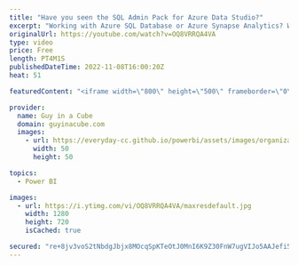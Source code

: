 ```yaml
---
title: "Have you seen the SQL Admin Pack for Azure Data Studio?"
excerpt: "Working with Azure SQL Database or Azure Synapse Analytics? Want to use Azure Data Studio but missing all of the tools you used to use? Patrick looks at the SQL Admin Pack and how that can help you.  Azure Data Studio GitHub Repo https://github.com/Microsoft/azuredatastudio  Admin Pack for SQL Server"
originalUrl: https://youtube.com/watch?v=OQ8VRRQA4VA
type: video
price: Free
length: PT4M1S
publishedDateTime: 2022-11-08T16:00:20Z
heat: 51

featuredContent: "<iframe width=\"800\" height=\"500\" frameborder=\"0\" src=\"https://www.youtube.com/embed/OQ8VRRQA4VA\" allow=\"accelerometer; autoplay; encrypted-media; gyroscope; picture-in-picture\" allowfullscreen></iframe>"

provider:
  name: Guy in a Cube
  domain: guyinacube.com
  images:
    - url: https://everyday-cc.github.io/powerbi/assets/images/organizations/guyinacube.com-50x50.jpg
      width: 50
      height: 50

topics:
  - Power BI

images:
  - url: https://i.ytimg.com/vi/OQ8VRRQA4VA/maxresdefault.jpg
    width: 1280
    height: 720
    isCached: true

secured: "re+8jv3voS2tNbdgJbjx8MOcqSpKTeOtJ0MnI6K9Z30FnW7ugVIJo5AAJefi5mCTHh5brHRJEH5+YZpIRiP/QSJT+QcI23Tp36NyNUdEJShT5oInVuCiy1ROAGGhM5FMdrjargQpMr1D9Do9FgHEVnCbc94W1l6yt5WeBkan6cJFJzjqqHp8sNATaknBBeQsuGjVeaiDN+xioP8RPE5fIo7KKCr+14agHpLS/FsNo6Pg6QgsQ6M0Zysiu1UKSc6t+cS8QK8Bnk9cYNf7VzIHtQPUnns/Ab2BkQgmi5eHzDbnXp1kAFBAum6xJZM83BVUbj/xa5i6J7ClSXLg0e3yGNuVwCf1mQrrhQQ6ABJ8y8yaPMTGEflM9kkZqMCtSh0Qo5loDhZ3MGInCNDo4aiHGMu5LGwv2DOwZ30YaGZHI6M=;MEVtfilCnRUEew/KJaKgjA=="
---
```


